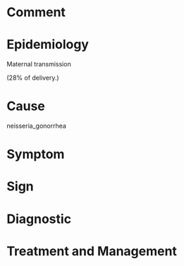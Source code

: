 # Comment

# Epidemiology

Maternal transmission

(28% of delivery.)

# Cause

neisseria_gonorrhea

# Symptom

# Sign

# Diagnostic

# Treatment and Management
